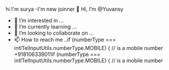 hi I'm surya
-I'm new joinner
👋 Hi, I’m @Yuvansy
- 👀 I’m interested in ...
- 🌱 I’m currently learning ...
- 💞️ I’m looking to collaborate on ...
- 📫 How to reach me ..if (numberType === intlTelInputUtils.numberType.MOBILE) {
    // is a mobile number
  +918106339011if (numberType === intlTelInputUtils.numberType.MOBILE) {
    // is a mobile number 
  


<!---
Yuvansy/Yuvansy is a ✨ special ✨ repository because its `README.md` (this file) appears on your GitHub profile.
You can click the Preview link to take a look at your changes.
--->
